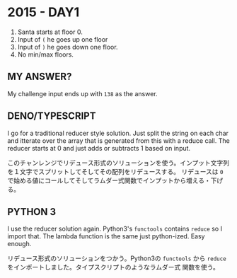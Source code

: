 # 2015 - DAY1

1. Santa starts at floor 0.
2. Input of `(` he goes up one floor
3. Input of `)` he goes down one floor.
4. No min/max floors.

## MY ANSWER?

My challenge input ends up with `138` as the answer.

## DENO/TYPESCRIPT

I go for a traditional reducer style solution. Just split the string on each char and itterate over the array
that is generated from this with a reduce call. The reducer starts at 0 and just adds or subtracts 1 based on
input.

このチャンレンジでリデュース形式のソリューションを使う。インプット文字列を１文字でスプリットしてそしてその配列をリデュースする。
リデュースは `0` で始める値にコールしてそしてラムダー式関数でインプットから増える・下げる。

## PYTHON 3

I use the reducer solution again. Python3's `functools` contains `reduce` so I import that. The lambda function
is the same just python-ized. Easy enough.

リデュース形式のソリューションをつかう。Python3の `functools` から `reduce` をインポートしました。タイプスクリプトのようなラムダー式
関数を使う。
